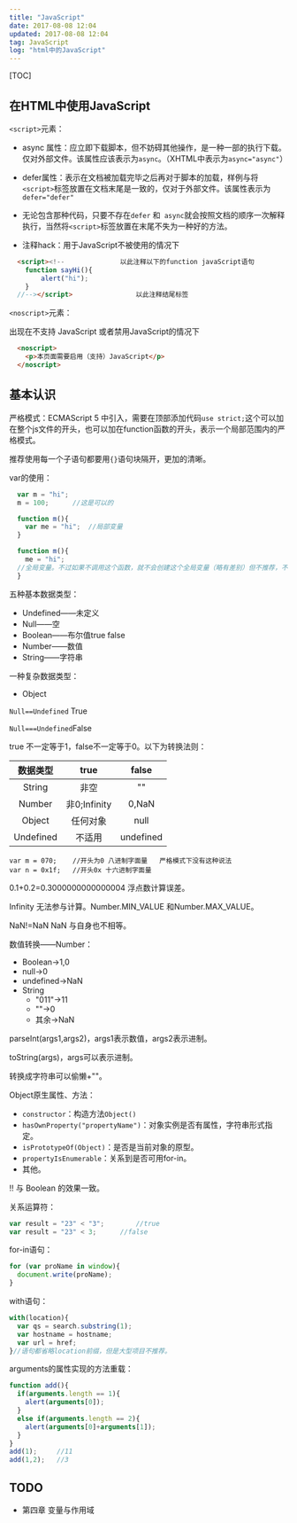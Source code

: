 ```yaml
---
title: "JavaScript"
date: 2017-08-08 12:04
updated: 2017-08-08 12:04
tag: JavaScript
log: "html中的JavaScript"
---
```


[TOC]

## 在HTML中使用JavaScript

`<script>`元素：

* async 属性：应立即下载脚本，但不妨碍其他操作，是一种一部的执行下载。仅对外部文件。该属性应该表示为`async`。（XHTML中表示为`async="async"`）

* defer属性：表示在文档被加载完毕之后再对于脚本的加载，样例与将`<script>`标签放置在文档末尾是一致的，仅对于外部文件。该属性表示为`defer="defer"`

* 无论包含那种代码，只要不存在`defer` 和` async`就会按照文档的顺序一次解释执行，当然将`<script>`标签放置在末尾不失为一种好的方法。

* 注释hack：用于JavaScript不被使用的情况下

```html
  <script><!--				以此注释以下的function javaScript语句
   	function sayHi(){
        alert("hi");
   	}
  //--></script>				以此注释结尾标签
```

  `<noscript>`元素：

  出现在不支持 JavaScript 或者禁用JavaScript的情况下

```html
  <noscript>
  	<p>本页面需要启用（支持）JavaScript</p>
  </noscript>
```

## 基本认识

严格模式：ECMAScript 5 中引入，需要在顶部添加代码`use strict;`这个可以加在整个js文件的开头，也可以加在function函数的开头，表示一个局部范围内的严格模式。

推荐使用每一个子语句都要用`{}`语句块隔开，更加的清晰。

var的使用：

```javascript
  var m = "hi";
  m = 100;		//这是可以的

  function m(){
    var me = "hi";	//局部变量
  }

  function m(){
    me = "hi";
  //全局变量。不过如果不调用这个函数，就不会创建这个全局变量（略有差别）但不推荐，不便于管理
  }
```

五种基本数据类型：

* Undefined——未定义
* Null——空
* Boolean——布尔值true false
* Number——数值
* String——字符串

一种复杂数据类型：

* Object

`Null==Undefined` True

`Null===Undefined`False

true 不一定等于1，false不一定等于0。以下为转换法则：

|   数据类型    |    true     |   false   |
| :-------: | :---------: | :-------: |
|  String   |     非空      |    ""     |
|  Number   | 非0;Infinity |   0,NaN   |
|  Object   |    任何对象     |   null    |
| Undefined |     不适用     | undefined |

```
var m = 070;	//开头为0 八进制字面量	严格模式下没有这种说法
var n = 0x1f;	//开头0x 十六进制字面量
```

0.1+0.2=0.3000000000000004 浮点数计算误差。

Infinity 无法参与计算。Number.MIN_VALUE 和Number.MAX_VALUE。

NaN!=NaN NaN 与自身也不相等。

数值转换——Number：

* Boolean->1,0
* null->0
* undefined->NaN
* String
  * "011"->11
  * ""->0
  * 其余->NaN

parseInt(args1,args2)，args1表示数值，args2表示进制。

toString(args)，args可以表示进制。

转换成字符串可以偷懒+""。

Object原生属性、方法：

+ `constructor`：构造方法`Object()`
+ `hasOwnProperty("propertyName")`：对象实例是否有属性，字符串形式指定。
+ `isPrototypeOf(Object)`：是否是当前对象的原型。
+ `propertyIsEnumerable`：关系到是否可用for-in。
+ 其他。

!!  与  Boolean 的效果一致。

关系运算符：

``` javascript
var result = "23" < "3";		//true
var result = "23" < 3;		//false
```

for-in语句：

```javascript
for (var proName in window){
  document.write(proName);
}
```

with语句：

```javascript
with(location){
  var qs = search.substring(1);
  var hostname = hostname;
  var url = href;
}//语句都省略location前缀，但是大型项目不推荐。	
```

arguments的属性实现的方法重载：

```javascript
function add(){
  if(arguments.length == 1){
    alert(arguments[0]);
  }
  else if(arguments.length == 2){
  	alert(arguments[0]+arguments[1]);
  }
}
add(1);		//11
add(1,2);	//3
```

## TODO

*  第四章 变量与作用域